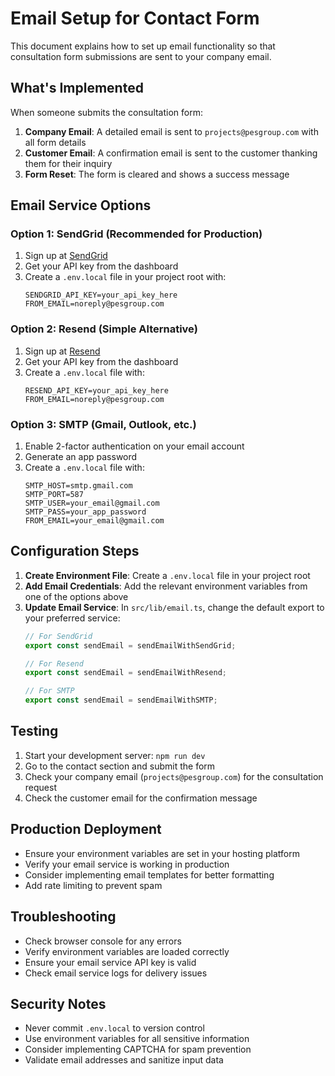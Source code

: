 # Email Setup for Contact Form

This document explains how to set up email functionality so that consultation form submissions are sent to your company email.

## What's Implemented

When someone submits the consultation form:
1. **Company Email**: A detailed email is sent to `projects@pesgroup.com` with all form details
2. **Customer Email**: A confirmation email is sent to the customer thanking them for their inquiry
3. **Form Reset**: The form is cleared and shows a success message

## Email Service Options

### Option 1: SendGrid (Recommended for Production)

1. Sign up at [SendGrid](https://sendgrid.com/)
2. Get your API key from the dashboard
3. Create a `.env.local` file in your project root with:
   ```
   SENDGRID_API_KEY=your_api_key_here
   FROM_EMAIL=noreply@pesgroup.com
   ```

### Option 2: Resend (Simple Alternative)

1. Sign up at [Resend](https://resend.com/)
2. Get your API key from the dashboard
3. Create a `.env.local` file with:
   ```
   RESEND_API_KEY=your_api_key_here
   FROM_EMAIL=noreply@pesgroup.com
   ```

### Option 3: SMTP (Gmail, Outlook, etc.)

1. Enable 2-factor authentication on your email account
2. Generate an app password
3. Create a `.env.local` file with:
   ```
   SMTP_HOST=smtp.gmail.com
   SMTP_PORT=587
   SMTP_USER=your_email@gmail.com
   SMTP_PASS=your_app_password
   FROM_EMAIL=your_email@gmail.com
   ```

## Configuration Steps

1. **Create Environment File**: Create a `.env.local` file in your project root
2. **Add Email Credentials**: Add the relevant environment variables from one of the options above
3. **Update Email Service**: In `src/lib/email.ts`, change the default export to your preferred service:
   ```typescript
   // For SendGrid
   export const sendEmail = sendEmailWithSendGrid;
   
   // For Resend
   export const sendEmail = sendEmailWithResend;
   
   // For SMTP
   export const sendEmail = sendEmailWithSMTP;
   ```

## Testing

1. Start your development server: `npm run dev`
2. Go to the contact section and submit the form
3. Check your company email (`projects@pesgroup.com`) for the consultation request
4. Check the customer email for the confirmation message

## Production Deployment

- Ensure your environment variables are set in your hosting platform
- Verify your email service is working in production
- Consider implementing email templates for better formatting
- Add rate limiting to prevent spam

## Troubleshooting

- Check browser console for any errors
- Verify environment variables are loaded correctly
- Ensure your email service API key is valid
- Check email service logs for delivery issues

## Security Notes

- Never commit `.env.local` to version control
- Use environment variables for all sensitive information
- Consider implementing CAPTCHA for spam prevention
- Validate email addresses and sanitize input data
